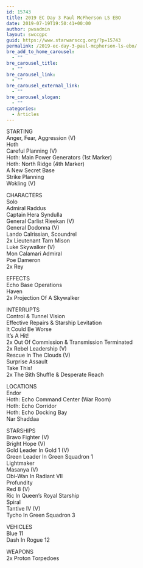 ```yaml
---
id: 15743
title: 2019 EC Day 3 Paul McPherson LS EBO
date: 2019-07-19T19:50:41+00:00
author: pwsadmin
layout: swccgpc
guid: https://www.starwarsccg.org/?p=15743
permalink: /2019-ec-day-3-paul-mcpherson-ls-ebo/
bre_add_to_home_carousel:
  - ""
bre_carousel_title:
  - ""
bre_carousel_link:
  - ""
bre_carousel_external_link:
  - ""
bre_carousel_slogan:
  - ""
categories:
  - Articles
---
```

STARTING  
Anger, Fear, Aggression (V)  
Hoth  
Careful Planning (V)  
Hoth: Main Power Generators (1st Marker)  
Hoth: North Ridge (4th Marker)  
A New Secret Base  
Strike Planning  
Wokling (V)

CHARACTERS  
Solo  
Admiral Raddus  
Captain Hera Syndulla  
General Carlist Rieekan (V)  
General Dodonna (V)  
Lando Calrissian, Scoundrel  
2x Lieutenant Tarn Mison  
Luke Skywalker (V)  
Mon Calamari Admiral  
Poe Dameron  
2x Rey

EFFECTS  
Echo Base Operations  
Haven  
2x Projection Of A Skywalker

INTERRUPTS  
Control & Tunnel Vision  
Effective Repairs & Starship Levitation  
It Could Be Worse  
It’s A Hit!  
2x Out Of Commission & Transmission Terminated  
2x Rebel Leadership (V)  
Rescue In The Clouds (V)  
Surprise Assault  
Take This!  
2x The Bith Shuffle & Desperate Reach

LOCATIONS  
Endor  
Hoth: Echo Command Center (War Room)  
Hoth: Echo Corridor  
Hoth: Echo Docking Bay  
Nar Shaddaa

STARSHIPS  
Bravo Fighter (V)  
Bright Hope (V)  
Gold Leader In Gold 1 (V)  
Green Leader In Green Squadron 1  
Lightmaker  
Masanya (V)  
Obi-Wan In Radiant VII  
Profundity  
Red 8 (V)  
Ric In Queen’s Royal Starship  
Spiral  
Tantive IV (V)  
Tycho In Green Squadron 3

VEHICLES  
Blue 11  
Dash In Rogue 12

WEAPONS  
2x Proton Torpedoes